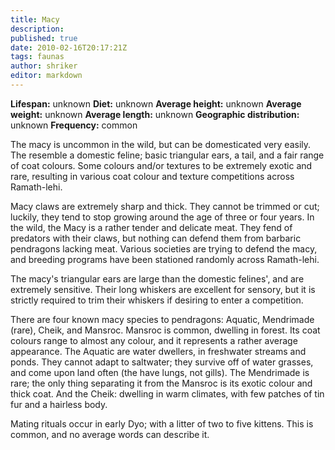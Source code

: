 ```yaml
---
title: Macy
description:
published: true
date: 2010-02-16T20:17:21Z
tags: faunas
author: shriker
editor: markdown
---
```

<!-- infobox starts -->
**Lifespan:** unknown
**Diet:** unknown
**Average height:** unknown
**Average weight:** unknown
**Average length:** unknown
**Geographic distribution:** unknown
**Frequency:** common
<!-- infobox ends -->

The macy is uncommon in the wild, but can be domesticated very easily. The resemble a domestic feline; basic triangular ears, a tail, and a fair range of coat colours. Some colours and/or textures to be extremely exotic and rare, resulting in various coat colour and texture competitions across Ramath-lehi.

Macy claws are extremely sharp and thick. They cannot be trimmed or cut; luckily, they tend to stop growing around the age of three or four years. In the wild, the Macy is a rather tender and delicate meat. They fend of predators with their claws, but nothing can defend them from barbaric pendragons lacking meat. Various societies are trying to defend the macy, and breeding programs have been stationed randomly across Ramath-lehi.

The macy's triangular ears are large than the domestic felines', and are extremely sensitive. Their long whiskers are excellent for sensory, but it is strictly required to trim their whiskers if desiring to enter a competition.

There are four known macy species to pendragons: Aquatic, Mendrimade (rare), Cheik, and Mansroc. Mansroc is common, dwelling in forest. Its coat colours range to almost any colour, and it represents a rather average appearance. The Aquatic are water dwellers, in freshwater streams and ponds. They cannot adapt to saltwater; they survive off of water grasses, and come upon land often (the have lungs, not gills). The Mendrimade is rare; the only thing separating it from the Mansroc is its exotic colour and thick coat. And the Cheik: dwelling in warm climates, with few patches of tin fur and a hairless body.

Mating rituals occur in early Dyo; with a litter of two to five kittens. This is common, and no average words can describe it.